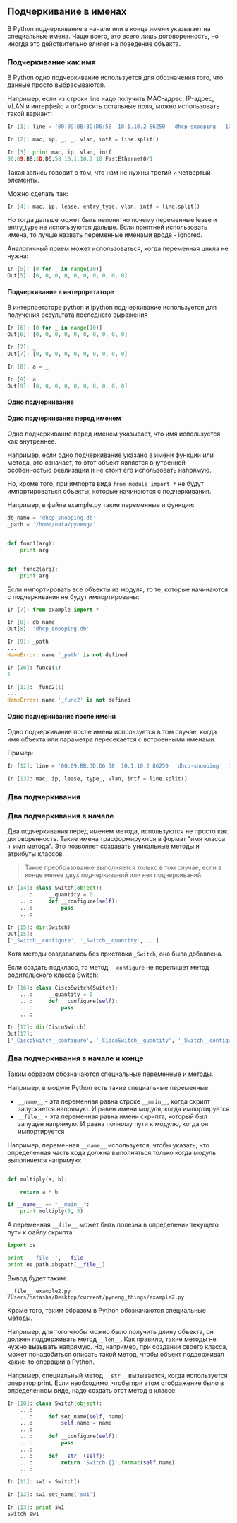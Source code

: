 ## Подчеркивание в именах

В Python подчеркивание в начале или в конце имени указывает на специальные имена.
Чаще всего, это всего лишь договоренность, но иногда это действительно влияет на поведение объекта.

### Подчеркивание как имя

В Python одно подчеркивание используется для обозначения того, что данные просто выбрасываются.

Например, если из строки line надо получить MAC-адрес, IP-адрес, VLAN и интерфейс и отбросить остальные поля, можно использовать такой вариант:
```python
In [1]: line = '00:09:BB:3D:D6:58  10.1.10.2 86250   dhcp-snooping   10  FastEthernet0/1'

In [2]: mac, ip, _, _, vlan, intf = line.split()

In [3]: print mac, ip, vlan, intf
00:09:BB:3D:D6:58 10.1.10.2 10 FastEthernet0/1
```

Такая запись говорит о том, что нам не нужны третий и четвертый элементы.

Можно сделать так:
```python
In [4]: mac, ip, lease, entry_type, vlan, intf = line.split()
```

Но тогда дальше может быть непонятно почему переменные lease и entry_type не используются дальше.
Если понятней использовать имена, то лучше назвать переменные именами вроде - ignored.

Аналогичный прием может использоваться, когда переменная цикла не нужна:
```python
In [5]: [0 for _ in range(10)]
Out[5]: [0, 0, 0, 0, 0, 0, 0, 0, 0, 0]
```

#### Подчеркивание в интерпретаторе

В интерпретаторе python и ipython подчеркивание используется для получения результата последнего выражения
```python
In [6]: [0 for _ in range(10)]
Out[6]: [0, 0, 0, 0, 0, 0, 0, 0, 0, 0]

In [7]: _
Out[7]: [0, 0, 0, 0, 0, 0, 0, 0, 0, 0]

In [8]: a = _

In [9]: a
Out[9]: [0, 0, 0, 0, 0, 0, 0, 0, 0, 0]
```

#### Одно подчеркивание

#### Одно подчеркивание перед именем

Одно подчеркивание перед именем указывает, что имя используется как внутреннее.

Например, если одно подчеркивание указано в имени функции или метода, это означает, то этот объект является внутренней особенностью реализации и не стоит его использовать напрямую.

Но, кроме того, при импорте вида ```from module import *``` не будут импортироваться объекты, которые начинаются с подчеркивания.

Например, в файле example.py такие переменные и функции:
```python
db_name = 'dhcp_snooping.db'
_path = '/home/nata/pyneng/'


def func1(arg):
    print arg


def _func2(arg):
    print arg
```

Если импортировать все объекты из модуля, то те, которые начинаются с подчеркивания не будут импортированы:
```python
In [7]: from example import *

In [8]: db_name
Out[8]: 'dhcp_snooping.db'

In [9]: _path
...
NameError: name '_path' is not defined

In [10]: func1(1)
1

In [11]: _func2(1)
...
NameError: name '_func2' is not defined
```

#### Одно подчеркивание после имени

Одно подчеркивание после имени используется в том случае, когда имя объекта или параметра пересекается с встроенными именами.

Пример:
```python
In [12]: line = '00:09:BB:3D:D6:58  10.1.10.2 86250   dhcp-snooping   10  FastEthernet0/1'

In [13]: mac, ip, lease, type_, vlan, intf = line.split()
```

### Два подчеркивания

### Два подчеркивания в начале

Два подчеркивания перед именем метода, используются не просто как договоренность.
Такие имена трасформируются в формат "имя класса + имя метода".
Это позволяет создавать уникальные методы и атрибуты классов.

> Такое преобразование выполняется только в том случае, если в конце менее двух подчеркиваний или нет подчеркиваний.

```python
In [14]: class Switch(object):
    ...:     __quantity = 0
    ...:     def __configure(self):
    ...:         pass
    ...:

In [15]: dir(Switch)
Out[15]:
['_Switch__configure', '_Switch__quantity', ...]
```

Хотя методы создавались без приставки ```_Switch```, она была добавлена.

Если создать подкласс, то метод ```__configure``` не перепишет метод родительского класса Switch:
```python
In [16]: class CiscoSwitch(Switch):
    ...:     __quantity = 0
    ...:     def __configure(self):
    ...:         pass
    ...:

In [17]: dir(CiscoSwitch)
Out[17]:
['_CiscoSwitch__configure', '_CiscoSwitch__quantity', '_Switch__configure', '_Switch__quantity', ...]
```

### Два подчеркивания в начале и конце

Таким образом обозначаются специальные переменные и методы.

Например, в модуле Python есть такие специальные переменные:
* ```__name__``` - эта переменная равна строке ```__main__```, когда скрипт запускается напрямую. И равен имени модуля, когда импортируется
* ```__file__``` - эта переменная равна имени скрипта, который был запущен напрямую. И равна полному пути к модулю, когда он импортируется

Например, переменная ```__name__``` используется, чтобы указать, что определенная часть кода должна выполняться только когда модуль выполняется напрямую:
```python

def multiply(a, b):

    return a * b

if __name__ == "__main__":
    print multiply(3, 5)
```

А переменная ```__file__``` может быть полезна в определении текущего пути к файлу скрипта:
```python
import os

print '__file__', __file__
print os.path.abspath(__file__)
```

Вывод будет таким:
```
__file__ example2.py
/Users/natasha/Desktop/current/pyneng_things/example2.py
```


Кроме того, таким образом в Python обозначаются специальные методы.

Например, для того чтобы можно было получить длину объекта, он должен поддерживать метод ```__len__```.
Как правило, такие методы не нужно вызывать напрямую.
Но, например, при создании своего класса, может понадобиться описать такой метод, чтобы объект поддерживал какие-то операции в Python.

Например, специальный метод ```__str__``` вызывается, когда используется оператор print.
Если необходимо, чтобы при этом отображение было в определенном виде, надо создать этот метод в классе:
```python
In [10]: class Switch(object):
    ...:
    ...:     def set_name(self, name):
    ...:         self.name = name
    ...:
    ...:     def __configure(self):
    ...:         pass
    ...:
    ...:     def __str__(self):
    ...:         return 'Switch {}'.format(self.name)
    ...:

In [11]: sw1 = Switch()

In [12]: sw1.set_name('sw1')

In [13]: print sw1
Switch sw1
```

